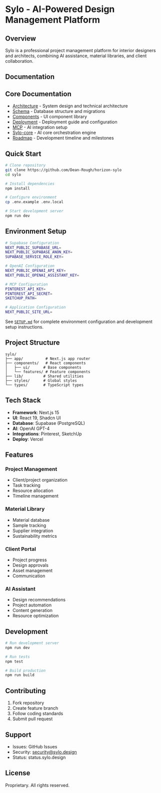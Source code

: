 # Sylo - AI-Powered Design Management Platform

## Overview

Sylo is a professional project management platform for interior designers and architects, combining AI assistance, material libraries, and client collaboration.

## Documentation

## Core Documentation
- [Architecture](./ARCHITECTURE.md) - System design and technical architecture
- [Schema](./SCHEMA.md) - Database structure and migrations
- [Components](./COMPONENTS.md) - UI component library
- [Deployment](./DEPLOYMENT.md) - Deployment guide and configuration
- [MCP](./MCP.md) - AI integration setup
- [Sylo-core](./sylo-core.md) - AI core orchestration engine
- [Roadmap](./roadmap.md) - Development timeline and milestones

## Quick Start

```bash
# Clone repository
git clone https://github.com/Dean-Rough/horizon-sylo
cd sylo

# Install dependencies
npm install

# Configure environment
cp .env.example .env.local

# Start development server
npm run dev
```

## Environment Setup

```bash
# Supabase Configuration
NEXT_PUBLIC_SUPABASE_URL=
NEXT_PUBLIC_SUPABASE_ANON_KEY=
SUPABASE_SERVICE_ROLE_KEY=

# OpenAI Configuration
NEXT_PUBLIC_OPENAI_API_KEY=
NEXT_PUBLIC_OPENAI_ASSISTANT_KEY=

# MCP Configuration
PINTEREST_API_KEY=
PINTEREST_API_SECRET=
SKETCHUP_PATH=

# Application Configuration
NEXT_PUBLIC_SITE_URL=
```

See [`SETUP.md`](./SETUP.md) for complete environment configuration and development setup instructions.

## Project Structure

```
sylo/
├── app/          # Next.js app router
├── components/   # React components
│   ├── ui/      # Base components
│   └── features/ # Feature components
├── lib/         # Shared utilities
├── styles/      # Global styles
└── types/       # TypeScript types
```

## Tech Stack

- **Framework**: Next.js 15
- **UI**: React 19, Shadcn UI
- **Database**: Supabase (PostgreSQL)
- **AI**: OpenAI GPT-4
- **Integrations**: Pinterest, SketchUp
- **Deploy**: Vercel

## Features

### Project Management
- Client/project organization
- Task tracking
- Resource allocation
- Timeline management

### Material Library
- Material database
- Sample tracking
- Supplier integration
- Sustainability metrics

### Client Portal
- Project progress
- Design approvals
- Asset management
- Communication

### AI Assistant
- Design recommendations
- Project automation
- Content generation
- Resource optimization

## Development

```bash
# Run development server
npm run dev

# Run tests
npm test

# Build production
npm run build
```

## Contributing

1. Fork repository
2. Create feature branch
3. Follow coding standards
4. Submit pull request

## Support

- Issues: GitHub Issues
- Security: security@sylo.design
- Status: status.sylo.design

## License

Proprietary. All rights reserved.
